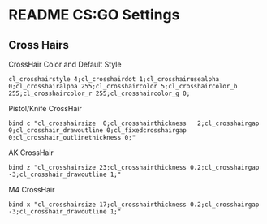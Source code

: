 # README CS:GO Settings

## Cross Hairs
CrossHair Color and Default Style
```shell
cl_crosshairstyle 4;cl_crosshairdot 1;cl_crosshairusealpha 0;cl_crosshairalpha 255;cl_crosshaircolor 5;cl_crosshaircolor_b 255;cl_crosshaircolor_r 255;cl_crosshaircolor_g 0;
```

Pistol/Knife CrossHair
```shell
bind c "cl_crosshairsize  0;cl_crosshairthickness   2;cl_crosshairgap 0;cl_crosshair_drawoutline 0;cl_fixedcrosshairgap 0;cl_crosshair_outlinethickness 0;"
```

AK CrossHair
```shell
bind z "cl_crosshairsize 23;cl_crosshairthickness 0.2;cl_crosshairgap -3;cl_crosshair_drawoutline 1;"
```

M4 CrossHair
```shell
bind x "cl_crosshairsize 17;cl_crosshairthickness 0.2;cl_crosshairgap -3;cl_crosshair_drawoutline 1;"
```
